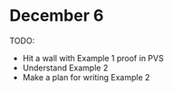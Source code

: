 # December 6

TODO:

- Hit a wall with Example 1 proof in PVS
- Understand Example 2
- Make a plan for writing Example 2
